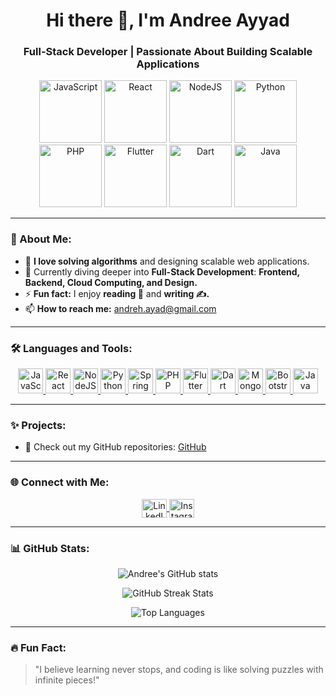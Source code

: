 <h1 align="center">Hi there 👋, I'm Andree Ayyad</h1>
<h3 align="center">Full-Stack Developer | Passionate About Building Scalable Applications</h3>

<p align="center">
  <!-- Icons hosted on devicon -->
  <img src="https://cdn.jsdelivr.net/gh/devicons/devicon/icons/javascript/javascript-original.svg" alt="JavaScript" width="100" height="100"/>
  <img src="https://cdn.jsdelivr.net/gh/devicons/devicon/icons/react/react-original-wordmark.svg" alt="React" width="100" height="100"/>
  <img src="https://cdn.jsdelivr.net/gh/devicons/devicon/icons/nodejs/nodejs-original-wordmark.svg" alt="NodeJS" width="100" height="100"/>
  <img src="https://cdn.jsdelivr.net/gh/devicons/devicon/icons/python/python-original.svg" alt="Python" width="100" height="100"/>
  <img src="https://cdn.jsdelivr.net/gh/devicons/devicon/icons/php/php-original.svg" alt="PHP" width="100" height="100"/>
  <img src="https://cdn.jsdelivr.net/gh/devicons/devicon/icons/flutter/flutter-original.svg" alt="Flutter" width="100" height="100"/>
  <img src="https://cdn.jsdelivr.net/gh/devicons/devicon/icons/dart/dart-original.svg" alt="Dart" width="100" height="100"/>
  <img src="https://cdn.jsdelivr.net/gh/devicons/devicon/icons/java/java-original.svg" alt="Java" width="100" height="100"/>
</p>

---

### 🌟 About Me:

- 🔭 **I love solving algorithms** and designing scalable web applications.
- 🌱 Currently diving deeper into **Full-Stack Development**: **Frontend, Backend, Cloud Computing, and Design.**
- ⚡ **Fun fact:** I enjoy **reading 📖** and **writing ✍️.**
- 📫 **How to reach me:** [andreh.ayad@gmail.com](mailto:andreh.ayad@gmail.com)

---

### 🛠️ Languages and Tools:

<p align="center">
  <a href="https://developer.mozilla.org/en-US/docs/Web/JavaScript" target="_blank" rel="noreferrer">
    <img src="https://cdn.jsdelivr.net/gh/devicons/devicon/icons/javascript/javascript-original.svg" alt="JavaScript" width="40" height="40"/>
  </a>
  <a href="https://reactjs.org/" target="_blank" rel="noreferrer">
    <img src="https://cdn.jsdelivr.net/gh/devicons/devicon/icons/react/react-original-wordmark.svg" alt="React" width="40" height="40"/>
  </a>
  <a href="https://nodejs.org/" target="_blank" rel="noreferrer">
    <img src="https://cdn.jsdelivr.net/gh/devicons/devicon/icons/nodejs/nodejs-original-wordmark.svg" alt="NodeJS" width="40" height="40"/>
  </a>
  <a href="https://www.djangoproject.com/" target="_blank" rel="noreferrer">
    <img src="https://cdn.jsdelivr.net/gh/devicons/devicon/icons/python/python-original.svg" alt="Python" width="40" height="40"/>
  </a>
  <a href="https://spring.io/projects/spring-boot" target="_blank" rel="noreferrer">
    <img src="https://cdn.jsdelivr.net/gh/devicons/devicon/icons/spring/spring-original-wordmark.svg" alt="Spring Boot" width="40" height="40"/>
  </a>
  <a href="https://www.php.net/" target="_blank" rel="noreferrer">
    <img src="https://cdn.jsdelivr.net/gh/devicons/devicon/icons/php/php-original.svg" alt="PHP" width="40" height="40"/>
  </a>
  <a href="https://flutter.dev/" target="_blank" rel="noreferrer">
    <img src="https://cdn.jsdelivr.net/gh/devicons/devicon/icons/flutter/flutter-original.svg" alt="Flutter" width="40" height="40"/>
  </a>
  <a href="https://dart.dev/" target="_blank" rel="noreferrer">
    <img src="https://cdn.jsdelivr.net/gh/devicons/devicon/icons/dart/dart-original.svg" alt="Dart" width="40" height="40"/>
  </a>
  <a href="https://www.mongodb.com/" target="_blank" rel="noreferrer">
    <img src="https://cdn.jsdelivr.net/gh/devicons/devicon/icons/mongodb/mongodb-original-wordmark.svg" alt="MongoDB" width="40" height="40"/>
  </a>
  <a href="https://getbootstrap.com/" target="_blank" rel="noreferrer">
    <img src="https://cdn.jsdelivr.net/gh/devicons/devicon/icons/bootstrap/bootstrap-plain-wordmark.svg" alt="Bootstrap" width="40" height="40"/>
  </a>
  <a href="https://www.java.com/" target="_blank" rel="noreferrer">
    <img src="https://cdn.jsdelivr.net/gh/devicons/devicon/icons/java/java-original.svg" alt="Java" width="40" height="40"/>
  </a>
</p>

---

### ✨ Projects:

- 🔗 Check out my GitHub repositories: [GitHub](https://github.com/andreeayyad23)

---

### 🌐 Connect with Me:

<p align="center">
  <a href="https://www.linkedin.com/in/andreh-ayad-418459306/" target="_blank">
    <img align="center" src="https://raw.githubusercontent.com/rahuldkjain/github-profile-readme-generator/master/src/images/icons/Social/linked-in-alt.svg" alt="LinkedIn" height="30" width="40"/>
  </a>
  <a href="https://www.instagram.com/andree_ayyad/" target="_blank">
    <img align="center" src="https://upload.wikimedia.org/wikipedia/commons/a/a5/Instagram_icon.png" alt="Instagram" height="30" width="40"/>
  </a>
</p>

---

### 📊 GitHub Stats:

<p align="center">
  <img align="center" src="https://github-readme-stats.vercel.app/api?username=andreeayyad23&show_icons=true&locale=en" alt="Andree's GitHub stats" />
</p>

<p align="center">
  <img align="center" src="https://github-readme-streak-stats.herokuapp.com/?user=andreeayyad23&" alt="GitHub Streak Stats" />
</p>

<p align="center">
  <img align="center" src="https://github-readme-stats.vercel.app/api/top-langs?username=andreeayyad23&show_icons=true&locale=en&layout=compact" alt="Top Languages" />
</p>

---

### 🔥 Fun Fact:

> "I believe learning never stops, and coding is like solving puzzles with infinite pieces!"
